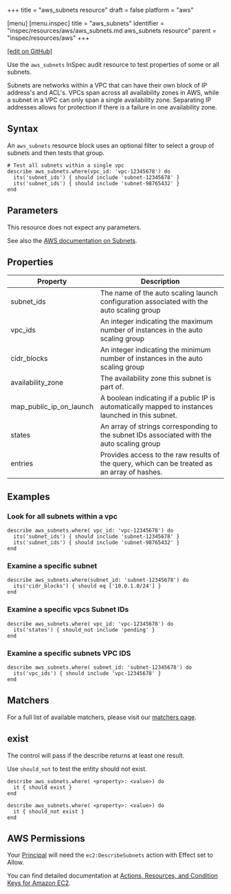 +++
title = "aws_subnets resource"
draft = false
platform = "aws"

[menu]
  [menu.inspec]
    title = "aws_subnets"
    identifier = "inspec/resources/aws/aws_subnets.md aws_subnets resource"
    parent = "inspec/resources/aws"
+++

[\[edit on GitHub\]](https://github.com/inspec/inspec/blob/master/docs-chef-io/content/inspec/resources/aws_subnets.md)

Use the `aws_subnets` InSpec audit resource to test properties of some or all subnets.

Subnets are networks within a VPC that can have their own block of IP address's and ACL's.
VPCs span across all availability zones in AWS, while a subnet in a VPC can only span a single availability zone.
Separating IP addresses allows for protection if there is a failure in one availability zone.

## Syntax

An `aws_subnets` resource block uses an optional filter to select a group of subnets and then tests that group.

    # Test all subnets within a single vpc
    describe aws_subnets.where(vpc_id: 'vpc-12345678') do
      its('subnet_ids') { should include 'subnet-12345678' }
      its('subnet_ids') { should include 'subnet-98765432' }
    end

## Parameters

This resource does not expect any parameters.

See also the [AWS documentation on Subnets](https://docs.aws.amazon.com/vpc/latest/userguide/VPC_Subnets.html).

## Properties

| Property                | Description                                                                                       |
| ----------------------- | ------------------------------------------------------------------------------------------------- |
| subnet_ids              | The name of the auto scaling launch configuration associated with the auto scaling group          |
| vpc_ids                 | An integer indicating the maximum number of instances in the auto scaling group                   |
| cidr_blocks             | An integer indicating the minimum number of instances in the auto scaling group                   |
| availability_zone       | The availability zone this subnet is part of.                                                     |
| map_public_ip_on_launch | A boolean indicating if a public IP is automatically mapped to instances launched in this subnet. |
| states                  | An array of strings corresponding to the subnet IDs associated with the auto scaling group        |
| entries                 | Provides access to the raw results of the query, which can be treated as an array of hashes.      |

## Examples

### Look for all subnets within a vpc

    describe aws_subnets.where( vpc_id: 'vpc-12345678') do
      its('subnet_ids') { should include 'subnet-12345678' }
      its('subnet_ids') { should include 'subnet-98765432' }
    end

### Examine a specific subnet

    describe aws_subnets.where(subnet_id: 'subnet-12345678') do
      its('cidr_blocks') { should eq ['10.0.1.0/24'] }
    end

### Examine a specific vpcs Subnet IDs

    describe aws_subnets.where( vpc_id: 'vpc-12345678') do
      its('states') { should_not include 'pending' }
    end

### Examine a specific subnets VPC IDS

    describe aws_subnets.where( subnet_id: 'subnet-12345678') do
      its('vpc_ids') { should include 'vpc-12345678' }
    end

## Matchers

For a full list of available matchers, please visit our [matchers page](/inspec/matchers/).

## exist

The control will pass if the describe returns at least one result.

Use `should_not` to test the entity should not exist.

    describe aws_subnets.where( <property>: <value>) do
      it { should exist }
    end

    describe aws_subnets.where( <property>: <value>) do
      it { should_not exist }
    end

## AWS Permissions

Your [Principal](https://docs.aws.amazon.com/IAM/latest/UserGuide/intro-structure.html#intro-structure-principal) will need the `ec2:DescribeSubnets` action with Effect set to Allow.

You can find detailed documentation at [Actions, Resources, and Condition Keys for Amazon EC2](https://docs.aws.amazon.com/IAM/latest/UserGuide/list_amazonec2.html).
